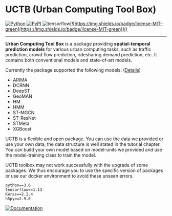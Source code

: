 # UCTB (Urban Computing Tool Box)

 [![Python](https://img.shields.io/badge/python-3.6%7C3.7-blue)]() [![PyPI](https://img.shields.io/badge/pypi%20package-v0.3.0-sucess)](https://pypi.org/project/UCTB/) ![tensorflow](https://img.shields.io/badge/tensorflow-1.13-important)[![https://img.shields.io/badge/license-MIT-green](https://img.shields.io/badge/license-MIT-green)]() 

------

**Urban Computing Tool Box** is a package providing **spatial-temporal prediction models** for various urban computing tasks, such as traffic prediction, crowd flow prediction, ridesharing demand prediction, etc. It contains both conventional models and state-of-art models. 

Currently the package supported the following models: ([Details](https://uctb.github.io/UCTB/md_file/static/current_supported_models.html))

- ARIMA
- DCRNN
- DeepST
- GeoMAN
- HM
- HMM
- ST-MGCN
- ST-ResNet
- STMeta
- XGBoost

UCTB is a flexible and open package. You can use the data we provided or use your own data, the data structure is well stated in the tutorial chapter. You can build your own model based on model-units we provided and use the model-training class to train the model.

UCTB toolbox may not work successfully with the upgrade of some packages. We thus encourage you to use the specific version of packages or use our docker environment to avoid these unseen errors.

```
python==3.6
tensorflow==1.13
Keras==2.2.4
h5py==2.9.0
```

[![Documentation](https://img.shields.io/badge/api-reference-blue.svg)](https://uctb.github.io/UCTB)


